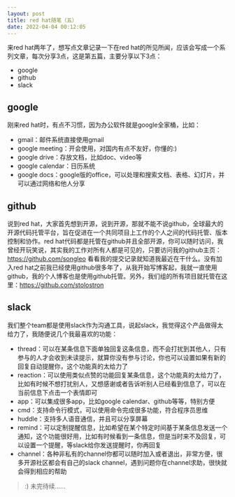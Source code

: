 ```yaml
---
layout: post
title: red hat随笔（五）
date: 2022-04-04 00:12:05
---
```


来red hat两年了，想写点文章记录一下在red hat的所见所闻，应该会写成一个系列文章，每次分享3点，这是第五篇，主要分享以下3点：

- google
- github
- slack

## google

刚来red hat时，有点不习惯，因为办公软件就是google全家桶，比如：

- gmail：邮件系统直接使用gmail
- google meeting：开会使用，对国内有点不友好，你懂的:)
- google drive：存放文档，比如doc、video等
- google calendar：日历系统
- google docs：google版的office，可以处理和搜索文档、表格、幻灯片，并可以通过网络和他人分享

## github

说到red hat，大家首先想到开源，说到开源，那就不能不说github，全球最大的开源代码托管平台，旨在促进在一个共同项目上工作的个人之间的代码托管、版本控制和协作。red hat代码都是托管在github并且全部开源，你可以随时访问，我曾经开玩笑说，其实我的工作对所有人都是可见的，只要访问我的github主页：https://github.com/songleo 看看我的提交记录就知道我最近在干什么。没有加入red hat之前我已经使用github很多年了，从我开始写博客起，我就一直使用github，我的个人博客也是使用github托管。另外，我们组的所有项目就托管在这里：https://github.com/stolostron

## slack

我们整个team都是使用slack作为沟通工具，说起slack，我觉得这个产品做得太给力了，我随便说几个我最喜欢的功能：

- thread：可以在某条信息下面单独回复这条信息，而不会打扰到其他人，只有参与的人才会收到未读提示，就算你没有参与讨论，你也可以设置如果有新的回复自动提醒你，这个功能真的太给力了
- reaction：可以使用类似点赞的功能回复某条信息，这个功能真的太给力了，比如有时候不想打扰别人，又想感谢或者告诉听别人已经看到信息了，可以在当前信息下点击一个表情即可
- app：可以集成很多app，比如google calendar、github等等，特别方便
- cmd：支持命令行模式，可以使用命令完成很多功能，符合程序员思维
- huddle：支持多人语音通信，并且可以分享屏幕
- remind：可以定制提醒信息，比如希望在某个特定时间基于某条信息发送一个通知，这个功能很好用，比如有时候看到一条信息，但是当时来不及回复，可以设置一个提醒，等slack给你发送提醒时，你再回复
- channel：各种非私有的channel你都可以随时加入或者退出，非常方便，很多开源社区都会有自己的slack channel，遇到问题你在channel求助，很快就会得到相应的帮助

> :) 未完待续......

